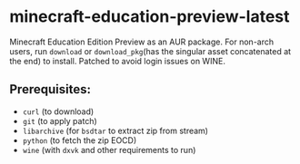 # minecraft-education-preview-latest

Minecraft Education Edition Preview as an AUR package.  For non-arch users, run `download` or `download_pkg`(has the singular asset concatenated at the end) to install.
Patched to avoid login issues on WINE.

## Prerequisites:
* `curl` (to download)
* `git` (to apply patch)
* `libarchive` (for `bsdtar` to extract zip from stream)
* `python` (to fetch the zip EOCD)
* `wine` (with `dxvk` and other requirements to run)